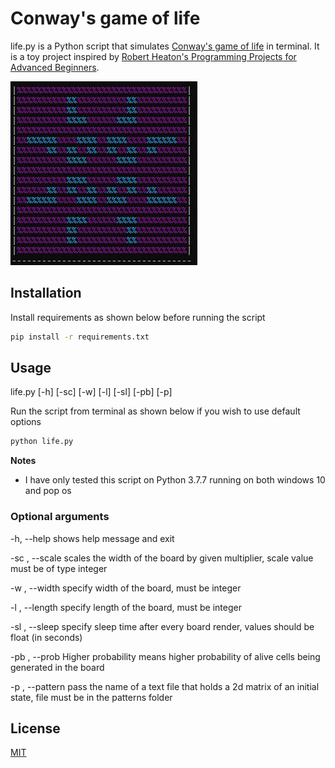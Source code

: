 # Conway's game of life

life.py is a Python script that simulates [Conway's game of life](https://en.wikipedia.org/wiki/Conway%27s_Game_of_Life) in terminal. It is a toy project inspired by [Robert Heaton's Programming Projects for Advanced Beginners](https://robertheaton.com/2018/12/08/programming-projects-for-advanced-beginners/).

![](https://github.com/yusuf-madkour/toy-projects/blob/master/2-Life/demo.gif)

## Installation

Install requirements as shown below before running the script

```bash
pip install -r requirements.txt
```

## Usage

life.py [-h] [-sc] [-w] [-l] [-sl] [-pb] [-p]

Run the script from terminal as shown below if you wish to use default options

```bash
python life.py
```
**Notes**

- I have only tested this script on Python 3.7.7 running on both windows 10 and pop os

### Optional arguments

-h, --help       shows help message and exit

-sc , --scale    scales the width of the board by given multiplier, scale value must be of type integer

-w , --width     specify width of the board, must be integer

-l , --length    specify length of the board, must be integer

-sl , --sleep    specify sleep time after every board render, values should be float (in seconds)

-pb , --prob     Higher probability means higher probability of alive cells being generated in the board

-p , --pattern   pass the name of a text file that holds a 2d matrix of an initial state, file must be in the patterns folder

## License

[MIT](https://choosealicense.com/licenses/mit/)
